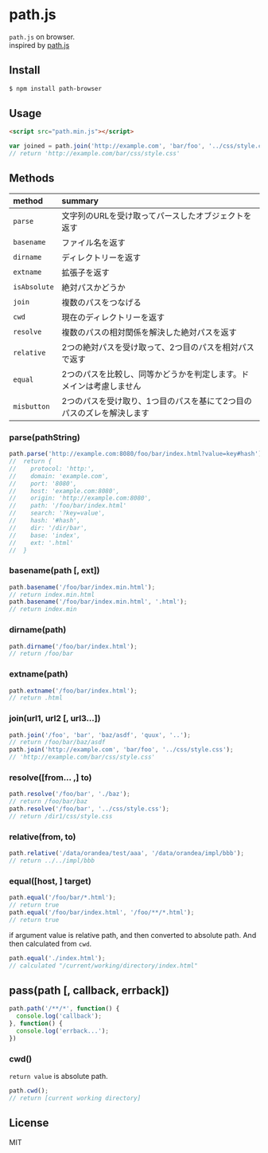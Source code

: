 # path.js

`path.js` on browser.  
inspired by [path.js](https://github.com/jinder/path/blob/master/path.js)


## Install

```sh
$ npm install path-browser
```

## Usage

```html
<script src="path.min.js"></script>
```

```js
var joined = path.join('http://example.com', 'bar/foo', '../css/style.css');
// return 'http://example.com/bar/css/style.css'
```

## Methods

|method|summary|
|:--|:--|
|`parse`|文字列のURLを受け取ってパースしたオブジェクトを返す|
|`basename`|ファイル名を返す|
|`dirname`|ディレクトリーを返す|
|`extname`|拡張子を返す|
|`isAbsolute`|絶対パスかどうか|
|`join`|複数のパスをつなげる|
|`cwd`|現在のディレクトリーを返す|
|`resolve`|複数のパスの相対関係を解決した絶対パスを返す|
|`relative`|2つの絶対パスを受け取って、2つ目のパスを相対パスで返す|
|`equal`|2つのパスを比較し、同等かどうかを判定します。ドメインは考慮しません|
|`misbutton`|2つのパスを受け取り、1つ目のパスを基にて2つ目のパスのズレを解決します|


### parse(pathString)

```js
path.parse('http://example.com:8080/foo/bar/index.html?value=key#hash');
//  return {
//    protocol: 'http:',
//    domain: 'example.com',
//    port: '8080',
//    host: 'example.com:8080',
//    origin: 'http://example.com:8080',
//    path: '/foo/bar/index.html'
//    search: '?key=value',
//    hash: '#hash',
//    dir: '/dir/bar',
//    base: 'index',
//    ext: '.html'
//  }
```


### basename(path [, ext])

```js
path.basename('/foo/bar/index.min.html');
// return index.min.html
path.basename('/foo/bar/index.min.html', '.html');
// return index.min
```


### dirname(path)

```js
path.dirname('/foo/bar/index.html');
// return /foo/bar
```

### extname(path)

```js
path.extname('/foo/bar/index.html');
// return .html
```


### join(url1, url2 [, url3...])

```js
path.join('/foo', 'bar', 'baz/asdf', 'quux', '..');
// return /foo/bar/baz/asdf
path.join('http://example.com', 'bar/foo', '../css/style.css');
// 'http://example.com/bar/css/style.css'
```


### resolve([from... ,] to)

```js
path.resolve('/foo/bar', './baz');
// return /foo/bar/baz
path.resolve('/foo/bar', '../css/style.css');
// return /dir1/css/style.css
```


### relative(from, to)

```js
path.relative('/data/orandea/test/aaa', '/data/orandea/impl/bbb');
// return ../../impl/bbb
```


### equal([host, ] target)


```js
path.equal('/foo/bar/*.html');
// return true
path.equal('/foo/bar/index.html', '/foo/**/*.html');
// return true
```

if argument value is relative path, and then converted to absolute path. And then calculated from `cwd`.

```js
path.equal('./index.html');
// calculated "/current/working/directory/index.html"
```


## pass(path [, callback, errback])

```js
path.path('/**/*', function() {
  console.log('callback');
}, function() {
  console.log('errback...');
})
```

### cwd()

`return value` is absolute path.

```js
path.cwd();
// return [current working directory]
```

## License

MIT

